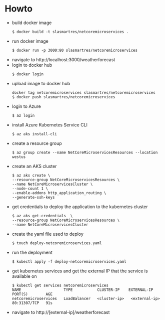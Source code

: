 # Howto

- build docker image
    ```
    $ docker build -t slasmartres/netcoremicroservices .
    ```
- run docker image
    ```
    $ docker run -p 3000:80 slasmartres/netcoremicroservices
    ```
- navigate to http://localhost:3000/weatherforecast
- login to docker hub
    ```
    $ docker login
    ```
- upload image to docker hub
    ```
    docker tag netcoremicroservices slasmartres/netcoremicroservices
    $ docker push slasmartres/netcoremicroservices
    ```
- login to Azure
    ```
    $ az login
    ```
- install Azure Kubernetes Service CLI
    ```
    $ az aks install-cli
    ```
- create a resource group
    ```
    $ az group create --name NetCoreMicroservicesResources --location westus
    ```
- create an AKS cluster
    ```
    $ az aks create \
    --resource-group NetCoreMicroservicesResources \
    --name NetCoreMicroservicesCluster \
    --node-count 1 \
    --enable-addons http_application_routing \
    --generate-ssh-keys
    ```
- get credentials to deploy the application to the kubernetes cluster
    ```
    $ az aks get-credentials  \
    --resource-group NetCoreMicroservicesResources \
    --name NetCoreMicroservicesCluster
    ```
- create the yaml file used to deploy
    ```
    $ touch deploy-netcoremicroservices.yaml
    ```
- run the deployment
    ```
    $ kubectl apply -f deploy-netcoremicroservices.yaml
    ```
- get kubernetes services and get the external IP that the service is available on
    ```
    $ kubectl get services netcoremicroservices
    NAME                   TYPE           CLUSTER-IP    EXTERNAL-IP     PORT(S)        AGE
    netcoremicroservices   LoadBalancer   <cluster-ip>   <external-ip>   80:31307/TCP   91s
    ```
- navigate to http://[external-ip]/weatherforecast
